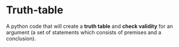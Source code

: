 # Truth-table
A python code that will create a **truth table** and **check validity** for an argument (a set of statements which consists of premises and a conclusion).
